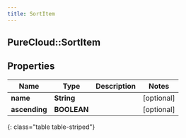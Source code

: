 ```yaml
---
title: SortItem
---
```

## PureCloud::SortItem

## Properties

|Name | Type | Description | Notes|
|------------ | ------------- | ------------- | -------------|
| **name** | **String** |  | [optional] |
| **ascending** | **BOOLEAN** |  | [optional] |
{: class="table table-striped"}


